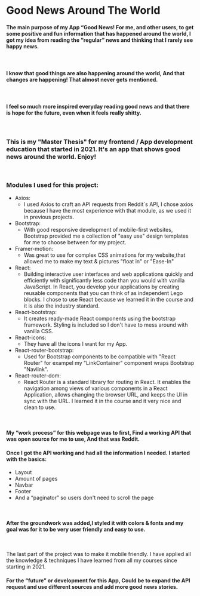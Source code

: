 # Good News Around The World
#### The main purpose of my App “Good News! For me, and other users, to get some positive and fun information that has happened around the world, I got my idea from reading the “regular” news and thinking that I rarely see happy news. 

<br>

#### I know that good things are also happening around the world, And that changes are happening! That almost never gets mentioned.

<br>

#### I feel so much more inspired everyday reading good news and that there is hope for the future, even when it feels really shitty. 
 
<br>

### This is my "Master Thesis" for my frontend / App development education that started in 2021. It's an app that shows good news around the world. Enjoy!

<br>

### Modules I used for this project:
* Axios:
  * I used Axios to craft an API requests from Reddit`s API, I chose axios because I have the most experience with that module, as we used it in previous projects.
* Bootstrap:
  * With good responsive development of mobile-first websites, Bootstrap provided me a collection of "easy use" design templates for me to choose between for my project.
* Framer-motion:
  * Was great to use for complex CSS animations for my website,that allowed me to make my text & pictures "float in" or "Ease-In"
* React:
  * Building interactive user interfaces and web applications quickly and efficiently with significantly less code than you would with vanilla JavaScript. In React, you develop your applications by creating reusable components that you can think of as independent Lego blocks. I chose to use React because we learned it in the course and it is also the industry standard.
* React-bootstrap:
  * It creates ready-made React components using the bootstrap framework. Styling is included so I don't have to mess around with vanilla CSS. 
* React-icons:
  * They have all the icons I want for my App.
* React-router-bootstrap:
  * Used for Bootstrap components to be compatible with "React Router" for exampel my "LinkContainer" component wraps Bootstrap "Navlink".
* React-router-dom:
  * React Router is a standard library for routing in React. It enables the navigation among views of various components in a React Application, allows changing the browser URL, and keeps the UI in sync with the URL. I learned it in the course and it very nice and clean to use. 

<br>

#### My “work process” for this webpage was to first, Find a working API that was open source for me to use, And that was Reddit. 
#### Once I got the API working and had all the information I needed. I started with the basics:
 * Layout
 * Amount of pages
 * Navbar
 * Footer
 * And a “paginator” so users don't need to scroll the page

<br>

#### After the groundwork was added,I styled it with colors & fonts and my goal was for it to be very user friendly and easy to use. 

<br>

The last part of the project was to make it mobile friendly.
I have applied all the knowledge & techniques I have learned from all my courses since starting in 2021. 
#### For the “future” or development for this App, Could be to expand the API request and use different sources and add more good news stories. 




  
  